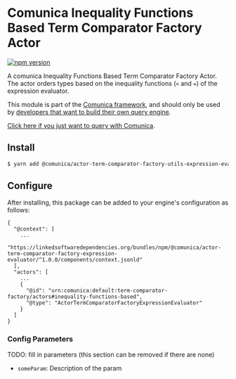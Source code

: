 # Comunica Inequality Functions Based Term Comparator Factory Actor

[![npm version](https://badge.fury.io/js/%40comunica%2Factor-term-comparator-factory-expression-evaluator.svg)](https://www.npmjs.com/package/@comunica/actor-term-comparator-factory-expression-evaluator)

A comunica Inequality Functions Based Term Comparator Factory Actor.
The actor orders types based on the inequality functions (`<` and `=`) of the expression evaluator.

This module is part of the [Comunica framework](https://github.com/comunica/comunica),
and should only be used by [developers that want to build their own query engine](https://comunica.dev/docs/modify/).

[Click here if you just want to query with Comunica](https://comunica.dev/docs/query/).

## Install

```bash
$ yarn add @comunica/actor-term-comparator-factory-utils-expression-evaluator
```

## Configure

After installing, this package can be added to your engine's configuration as follows:
```text
{
  "@context": [
    ...
    "https://linkedsoftwaredependencies.org/bundles/npm/@comunica/actor-term-comparator-factory-expression-evaluator/^1.0.0/components/context.jsonld"
  ],
  "actors": [
    ...
    {
      "@id": "urn:comunica:default:term-comparator-factory/actors#inequality-functions-based",
      "@type": "ActorTermComparatorFactoryExpressionEvaluator"
    }
  ]
}
```

### Config Parameters

TODO: fill in parameters (this section can be removed if there are none)

* `someParam`: Description of the param
